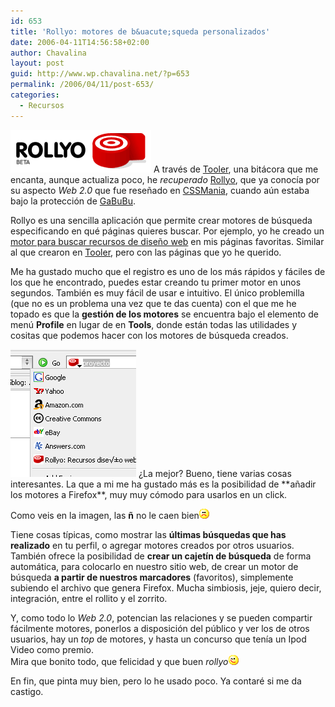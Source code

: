```yaml
---
id: 653
title: 'Rollyo: motores de b&uacute;squeda personalizados'
date: 2006-04-11T14:56:58+02:00
author: Chavalina
layout: post
guid: http://www.wp.chavalina.net/?p=653
permalink: /2006/04/11/post-653/
categories:
  - Recursos
---
```

<img class="imgizqda" src="/imagenes/fotos/rollyo.gif" alt="Rollyo: aplicación para crear motores de b&uacute;squeda personalizados" /> A través de <a href="http://www.tooler.com.ar/2006/03/16/crea-motores-de-busqueda-personales-con-rollyo/" target="_blank">Tooler</a>, una bitácora que me encanta, aunque actualiza poco, he _recuperado_ <a href="http://rollyo.com/" target="_blank">Rollyo</a>, que ya conocía por su aspecto _Web 2.0_ que fue rese&ntilde;ado en <a href="http://cssmania.com/galleries/2005/09/29/rollyo.php" target="_blank">CSSMania</a>, cuando a&uacute;n estaba bajo la protección de <a href="http://nv30.com/mt/" target="_blank">GaBuBu</a>.

Rollyo es una sencilla aplicación que permite crear motores de b&uacute;squeda especificando en qué páginas quieres buscar. Por ejemplo, yo he creado un <a href="http://rollyo.com/chavalina/recursos_diseao_web/" target="_blank">motor para buscar recursos de dise&ntilde;o web</a> en mis páginas favoritas. Similar al que crearon en <a href="http://www.tooler.com.ar/2006/03/16/crea-motores-de-busqueda-personales-con-rollyo/" target="_blank">Tooler</a>, pero con las páginas que yo he querido.

Me ha gustado mucho que el registro es uno de los más rápidos y fáciles de los que he encontrado, puedes estar creando tu primer motor en unos segundos. También es muy fácil de usar e intuitivo. El &uacute;nico problemilla (que no es un problema una vez que te das cuenta) con el que me he topado es que la **gestión de los motores** se encuentra bajo el elemento de men&uacute; <strong lang="en" title="Perfil">Profile</strong> en lugar de en <strong lang="en" title="Herramientas">Tools</strong>, donde están todas las utilidades y cositas que podemos hacer con los motores de b&uacute;squeda creados.

<img class="imgizqda" src="/imagenes/fotos/mi-motor-rollyo.PNG" alt="Motor de b&uacute;squeda de Rollyo integrado en Firefox" />  
&iquest;La mejor?  
Bueno, tiene varias cosas interesantes. La que a mi me ha gustado más es la posibilidad de **a&ntilde;adir los motores a Firefox**, muy muy cómodo para usarlos en un click. 

Como veis en la imagen, las **&ntilde;** no le caen bien![emo](/imagenes/emoticonos/triste.gif) 

Tiene cosas típicas, como mostrar las **&uacute;ltimas b&uacute;squedas que has realizado** en tu perfil, o agregar motores creados por otros usuarios. También ofrece la posibilidad de **crear un cajetín de b&uacute;squeda** de forma automática, para colocarlo en nuestro sitio web, de crear un motor de b&uacute;squeda **a partir de nuestros marcadores** (favoritos), simplemente subiendo el archivo que genera Firefox. Mucha simbiosis, jeje, quiero decir, integración, entre el rollito y el zorrito.

Y, como todo lo _Web 2.0_, potencian las relaciones y se pueden compartir fácilmente motores, ponerlos a disposición del p&uacute;blico y ver los de otros usuarios, hay un _top_ de motores, y hasta un concurso que tenía un Ipod Video como premio.  
Mira que bonito todo, que felicidad y que buen _rollyo_![emo](/imagenes/emoticonos/guino.gif) 

En fin, que pinta muy bien, pero lo he usado poco. Ya contaré si me da castigo.